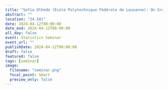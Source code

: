 ```yaml
---
title: "Sofia Olhede (École Polytechnique Fédérale de Lausanne): On Graph Limits as Models for Interaction Data"
abstract: ""
location: "24.S01"
date: 2024-04-12T00:00:00
date_end: 2024-04-12T00:00:00
all_day: false
event: Statistics Seminar
event_url: ""
publishDate: 2024-04-12T00:00:00
draft: false
featured: false
tags: [seminar]
image:
  filename: "seminar.png"
  focal_point: Smart
  preview_only: false
---
```

